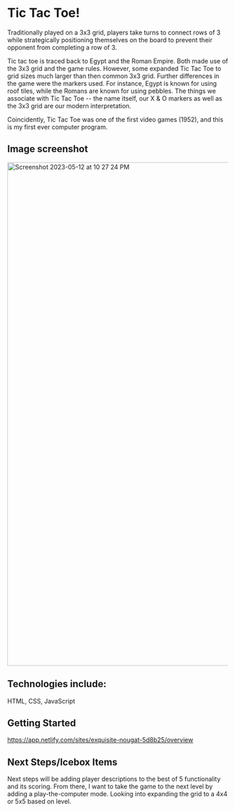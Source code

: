 # Tic Tac Toe!
Traditionally played on a 3x3 grid, players take turns to connect rows of 3 while strategically positioning themselves on the board to prevent their opponent from completing a row of 3. 

Tic tac toe is traced back to Egypt and the Roman Empire. Both made use of the 3x3 grid and the game rules. However, some expanded Tic Tac Toe to grid sizes much larger than then common 3x3 grid. Further differences in the game were the markers used. For instance, Egypt is known for using roof tiles, while the Romans are known for using pebbles. The things we associate with Tic Tac Toe -- the name itself, our X & O markers as well as the 3x3 grid are our modern interpretation. 

Coincidently, Tic Tac Toe was one of the first video games (1952), and this is my first ever computer program. 

## Image screenshot
<img width="1145" alt="Screenshot 2023-05-12 at 10 27 24 PM" src="https://github.com/Graehm/unit-1-project/assets/127685086/6d7d1e9f-a29a-48f6-a070-a11eab1767aa">

## Technologies include:
HTML, CSS, JavaScript

## Getting Started
https://app.netlify.com/sites/exquisite-nougat-5d8b25/overview

## Next Steps/Icebox Items
Next steps will be adding player descriptions to the best of 5 functionality and its scoring. From there, I want to take the game to the next level by adding a play-the-computer mode. Looking into expanding the grid to a 4x4 or 5x5 based on level. 
